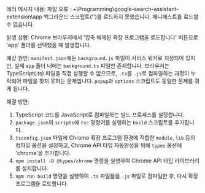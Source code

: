 에러 메시지 내용: 
파일 오류 : ~\Programming\google-search-assistant-extension\app
백그라운드 스크립트('')를 로드하지 못했습니다. 매니페스트를 로드할 수 없습니다.

발생 상황: 
Chrome 브라우저에서 '압축 해제된 확장 프로그램을 로드합니다' 버튼으로 'app' 폴더를 선택했을 때 발생합니다.

예상 원인: 
`manifest.json`에는 `background.js` 파일이 서비스 워커로 지정되어 있지만, 실제 `app` 폴더 내에는 `background.ts` 파일만 존재합니다. 브라우저는 TypeScript(.ts) 파일을 직접 실행할 수 없으므로, `.ts`를 `.js`로 컴파일하는 과정이 누락되어 파일을 찾지 못하는 문제입니다. `popup`과 `options` 스크립트도 동일한 문제를 겪게 됩니다.

해결 방안: 
1. TypeScript 코드를 JavaScript로 컴파일하는 빌드 프로세스를 설정합니다.
2. `package.json`의 `scripts`에 `tsc` 명령어를 실행하는 `build` 스크립트를 추가합니다.
3. `tsconfig.json` 파일에 Chrome 확장 프로그램 환경에 적합한 `module`, `lib` 등의 컴파일 옵션을 설정하고, Chrome API 타입 자동완성을 위해 `types` 옵션에 'chrome'을 추가합니다.
4. `npm install -D @types/chrome` 명령을 실행하여 Chrome API 타입 라이브러리를 설치합니다.
5. `npm run build` 명령을 실행하여 `.ts` 파일들을 `.js` 파일로 컴파일한 후, 다시 확장 프로그램을 로드합니다.